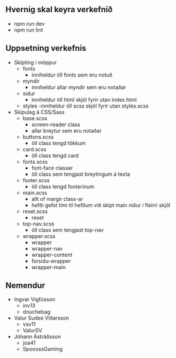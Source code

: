 ## Hvernig skal keyra verkefnið
- npm run dev
- npm run lint

## Uppsetning verkefnis
- Skipting í möppur
  - fonts
      - inniheldur öll fonts sem eru notuð
  - myndir
     - inniheldur allar myndir sem eru notaðar
  - sidur
    - inniheldur öll html skjöl fyrir utan index.html
  - styles
      -inniheldur öll scss skjöl fyrir utan styles.scss
- Skipulag á CSS/Sass
  - base.scss
    - screen-reader class
    - allar breytur sem eru notaðar
  - buttons.scss
    - öll class tengd tökkum
  - card.scss
    - öll class tengd card
  - fonts.scss
    - font-face classar
    - öll class sem tengjast breytingum á texta
  - footer.scss
    - öll class tengd footerinum
  - main.scss
    - allt of margir class-ar
    - hefði gefst tími til hefðum við skipt main niður í fleirri skjöl
  - reset.scss
    - reset
  - top-nav.scss
    - öll class sem tengjast top-nav
  - wrapper.scss
    - wrapper
    - wrapper-nav
    - wrapper-content
    - forsidu-wrapper
    - wrapper-main

## Nemendur
- Ingvar Vigfússon
  - inv13
  - douchebag
- Valur Sudee Víðarsson
  - vsv11
  - ValurSV
- Jóhann Ástráðsson
  - joa41
  - SpooossGaming
